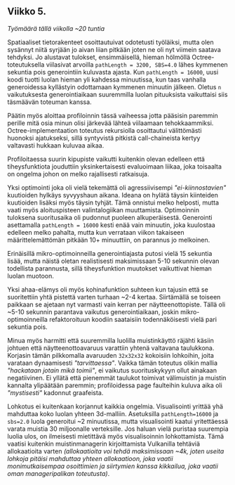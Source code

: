 Viikko 5.
---------
*Työmäärä tällä viikolla ~20 tuntia*

Spatiaaliset tietorakenteet osoittautuivat odotetusti työläiksi, mutta olen sysännyt niitä syrjään jo aivan liian pitkään joten ne oli nyt viimein saatava tehdyksi. Jo alustavat tulokset, ensimmäisellä, hieman hölmöllä Octree-toteutuksella viilasivat arvoilla `pathLength = 3200, SBS=4.0` lähes kymmenen sekuntia pois generointiin kuluvasta ajasta. Kun `pathLength = 16000`, uusi koodi tuotti luolan hieman yli kahdessa minuutissa, kun taas vanhalla generoidessa kyllästyin odottamaan kymmenen minuutin jälkeen. Oletus `n` vaikutuksesta generointiaikaan suuremmilla luolan pituuksista vaikuttaisi siis täsmäävän toteuman kanssa.

Päätin myös aloittaa profiloinnin tässä vaiheessa jotta pääsisin paremmin perille mitä osia minun olisi järkevää lähteä viilaamaan tehokkaammiksi. Octree-implementaation toteutus rekursiolla osoittautui välittömästi huonoksi ajatukseksi, sillä syntyvistä pitkistä call-chaineista kertyy valtavasti hukkaan kuluvaa aikaa.

Profiloitaessa suurin kipupiste vaikutti kuitenkin olevan edelleen että tiheysfunktiota jouduttiin yksinkertaisesti evaluoimaan liikaa, joka toisaalta on ongelma johon on melko rajallisesti ratkaisuja.

Yksi optimointi joka oli vielä tekemättä oli agressiivisempi *"ei-kiinnostavien"* kuutioiden hylkäys syvyyshaun aikana. Ideana on hylätä täysin kiinteiden kuutioiden lisäksi myös täysin tyhjät. Tämä onnistui melko helposti, mutta vaati myös aloituspisteen valintalogiikan muuttamista. Optimoinnin tuloksena suoritusaika oli pudonnut puoleen alkuperäisestä. Generointi asettamalla `pathLength = 16000` kesti enää vain minuutin, joka kuulostaa edelleen melko pahalta, mutta kun verrataan viikon takaiseen määrittelemättömän pitkään 10+ minuuttiin, on parannus jo melkoinen.

Erinäisillä mikro-optimoinneilla generointiajasta putosi vielä 15 sekuntia lisää, mutta näistä oletan realistisesti maksimissaan 5-10 sekunnin olevan todellista parannusta, sillä tiheysfunktion muutokset vaikuttivat hieman luolan muotoon.

Yksi ahaa-elämys oli myös kohinafunktion suhteen kun tajusin että se suoritettiin yhtä pistettä varten turhaan ~2-4 kertaa. Siirtämällä se toiseen paikkaan se ajetaan nyt varmasti vain kerran per näytteenottopiste. Tällä oli ~5-10 sekunnin parantava vaikutus generointiaikaan, joskin mikro-optimoinneilla refaktoroituun koodiin saataisiin todennäköisesti vielä pari sekuntia pois.

Minua myös harmitti että suuremmilla luolilla muistinkäyttö räjähti käsiin johtuen että näytteenottoavaruus varattiin yhtenä valtavana taulukkona. Korjasin tämän pilkkomalla avaruuden `32x32x32` kokoisiin lohkoihin, joita varataan dynaamisesti *"tarvittaessa"*. Vaikka tämän toteutus olikin mallia *"hackataan jotain mikä toimii"*, ei vaikutus suorituskykyyn ollut ainakaan negatiivinen. Ei yllätä että pienemmät taulukot toimivat välimuistin ja muistin kannalta ylipäätään paremmin; profiloidessa page faulteihin kuluva aika oli *"mystisesti"* kadonnut graafeista.

Lohkotus ei kuitenkaan korjannut kaikkia ongelmia. Visualisointi yrittää yhä mahduttaa koko luolan yhteen 3d-malliin. Asetuksilla `pathLength=16000` ja `sbs=2.0` luola generoitui ~2 minuutissa, mutta visualisointi kaatui yritettäessä varata muistia 30 miljoonalle verteksille. Jos haluan vielä puristaa suurempia luolia ulos, on ilmeisesti mietittävä myös visualisoinnin lohkottamista. Tämä vaatisi kuitenkin muistinmanagerin kirjoittamista Vulkanilla tehtäviä allokaatioita varten *(allokaatioita voi tehdä maksimissaan ~4k, joten useita lohkoja pitäisi mahduttaa yhteen allokaatioon, joka vaatii monimutkaisempaa osoittimien ja siirtymien kanssa kikkailua, joka vaatii oman manageripalikan toteutusta)*.
